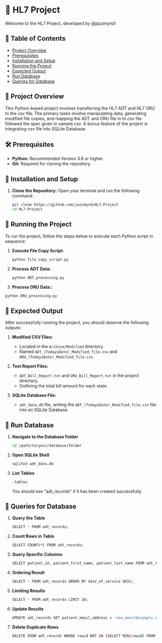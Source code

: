 # 🌟 HL7 Project

Welcome to the HL7 Project, developed by @jazzmynd! 

## 📌 Table of Contents

- [Project Overview](#-project-overview)
- [Prerequisites](#-prerequisites)
- [Installation and Setup](#-installation-and-setup)
- [Running the Project](#-running-the-project)
- [Expected Output](#-expected-output)
- [Run Database](#-run-database)
- [Queries for Database](#-queries-for-database)

## 📘 Project Overview

This Python-based project involves transferring the HL7 ADT and HL7 ORU to the csv file. The primary tasks involve manipulating data, generating modified file copies, and mapping the ADT and ORU file in to csv file followed the spec given in sample.csv. A bonus feature of the project is integrating csv file into SQLite Database.

## 🛠 Prerequisites

- **Python:** Recommended Version 3.8 or higher.
- **Git:** Required for cloning the repository.

## 🚀 Installation and Setup

1. **Clone the Repository:**
   Open your terminal and run the following command:
   ```bash
   git clone https://github.com/jazzmynd/HL7-Project
   cd HL7-Project

## 🔧 Running the Project

To run the project, follow the steps below to execute each Python script in sequence:

1. **Execute File Copy Script:**
   ```sh
   python file_copy_script.py

2. **Process ADT Data:**
   ```sh
   python ADT_processing.py

3.  **Process ORU Data::**
   ```sh
   python ORU_processing.py
   ```

## 📁 Expected Output

After successfully running the project, you should observe the following outputs:

1. **Modified CSV Files:**
   - Located in the `Archive/Modified` directory.
   - Named `ADT_(TodaysDate)_Modified_file.csv` and `ORU_(TodaysDate)_Modified_file.csv`.

2. **Text Report Files:**
   - `ADT_Bill_Report.txt` and `ORU_Bill_Report.txt` in the project directory.
   - Outlining the total bill amount for each state.

3. **SQLite Database File:**
   - `adt_data.db` file, writing the `ADT_(TodaysDate)_Modified_file.csv` file into an SQLite Database.


## 🌟 Run Database

1. **Navigate to the Database Folder**
   ```sh
   cd /path/to/your/database/folder

2. **Open SQLite Shell**
   ```sh
   sqlite3 adt_data.db

3. **List Tables**
   ```sh
   .tables
   ```
   You should see "adt_records" if it has been created successfully.

## 🌟 Queries for Database

1. **Query the Table**
   ```sh
   SELECT * FROM adt_records;
   ```

2. **Count Rows in Table**
   ```sh
   SELECT COUNT(*) FROM adt_records;
   ```

3. **Query Specific Columns**
   ```sh
   SELECT patient_id, patient_first_name, patient_last_name FROM adt_records;
   ```

4. **Ordering Result**
   ```sh
   SELECT * FROM adt_records ORDER BY date_of_service DESC;
   ```

5. **Limiting Results**
   ```sh
   SELECT * FROM adt_records LIMIT 10;
   ```

6. **Update Results**
   ```sh
   UPDATE adt_records SET patient_email_address = 'new_email@example.com' WHERE patient_id = 'some_patient_id';
   ```

7. **Delete Duplicate Rows**
   ```sh
   DELETE FROM adt_records WHERE rowid NOT IN (SELECT MIN(rowid) FROM adt_records GROUP BY patient_id);
   ```

